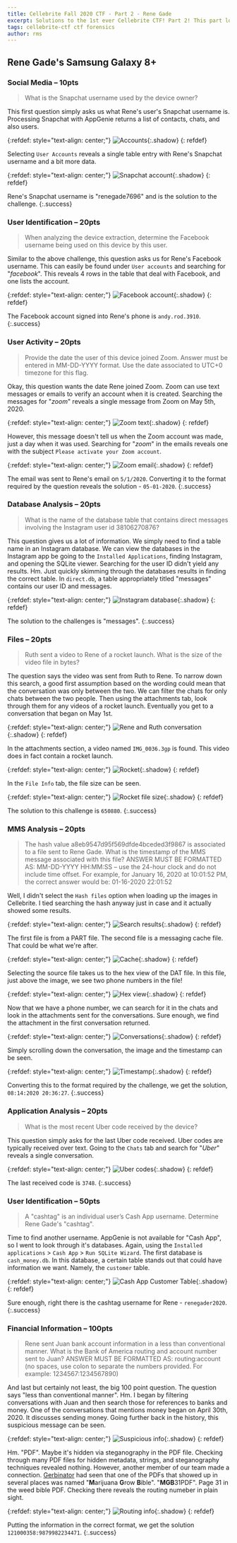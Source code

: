 ```yaml
---
title: Cellebrite Fall 2020 CTF - Part 2 - Rene Gade
excerpt: Solutions to the 1st ever Cellebrite CTF! Part 2! This part looks at the solutions to the questions associated with the image of Rene Gade's phone. 
tags: cellebrite-ctf ctf forensics
author: rms
---
```


## Rene Gade's Samsung Galaxy 8+

### Social Media – 10pts

> What is the Snapchat username used by the device owner?

This first question simply asks us what Rene's user's Snapchat username is. Processing Snapchat with AppGenie returns a list of contacts, chats, and also users.

{:refdef: style="text-align: center;"}
![Accounts](https://starwarsfan2099.github.io/public/2020-11-11/rene_2.JPG){:.shadow}
{: refdef}

Selecting `User Accounts` reveals a single table entry with Rene's Snapchat username and a bit more data.

{:refdef: style="text-align: center;"}
![Snapchat account](https://starwarsfan2099.github.io/public/2020-11-11/rene_1.JPG){:.shadow}
{: refdef}

Rene's Snapchat username is "renegade7696" and is the solution to the challenge.
{:.success}

### User Identification – 20pts

> When analyzing the device extraction, determine the Facebook username being used on this device by this user.

Similar to the above challenge, this question asks us for Rene's Facebook username. This can easily be found under `User accounts` and searching for "*facebook*". This reveals 4 rows in the table that deal with Facebook, and one lists the account.

{:refdef: style="text-align: center;"}
![Facebook account](https://starwarsfan2099.github.io/public/2020-11-11/rene_3.JPG){:.shadow}
{: refdef}

The Facebook account signed into Rene's phone is `andy.rod.3910`.
{:.success}

### User Activity – 20pts

> Provide the date the user of this device joined Zoom. Answer must be entered in MM-DD-YYYY format. Use the date associated to UTC+0 timezone for this flag.

Okay, this question wants the date Rene joined Zoom. Zoom can use text messages or emails to verify an account when it is created. Searching the messages for "*zoom*" reveals a single message from Zoom on May 5th, 2020. 

{:refdef: style="text-align: center;"}
![Zoom text](https://starwarsfan2099.github.io/public/2020-11-11/rene_4.JPG){:.shadow}
{: refdef}

However, this message doesn't tell us when the Zoom account was made, just a day when it was used. Searching for "*zoom*" in the emails reveals one with the subject `Please activate your Zoom account`. 

{:refdef: style="text-align: center;"}
![Zoom email](https://starwarsfan2099.github.io/public/2020-11-11/rene_5.JPG){:.shadow}
{: refdef}

The email was sent to Rene's email on `5/1/2020`. Converting it to the format required by the question reveals the solution - `05-01-2020`. 
{:.success}

### Database Analysis – 20pts

> What is the name of the database table that contains direct messages involving the Instagram user id 38106270876?

This question gives us a lot of information. We simply need to find a table name in an Instagram database. We can view the databases in the Instagram app be going to the `Installed Applications`, finding Instagram, and opening the SQLite viewer. Searching for the user ID didn't yield any results. Hm. Just quickly skimming through the databases results in finding the correct table. In `direct.db`, a table appropriately titled "messages" contains our user ID and messages.

{:refdef: style="text-align: center;"}
![Instagram database](https://starwarsfan2099.github.io/public/2020-11-11/rene_6.JPG){:.shadow}
{: refdef}

The solution to the challenges is "messages".
{:.success}

### Files – 20pts

> Ruth sent a video to Rene of a rocket launch. What is the size of the video file in bytes? 

The question says the video was sent from Ruth to Rene. To narrow down this search, a good first assumption based on the wording could mean that the conversation was only between the two. We can filter the chats for only chats between the two people. Then using the attachments tab, look through them for any videos of a rocket launch. Eventually you get to a conversation that began on May 1st. 

{:refdef: style="text-align: center;"}
![Rene and Ruth conversation](https://starwarsfan2099.github.io/public/2020-11-11/rene_7.JPG){:.shadow}
{: refdef}

In the attachments section, a video named `IMG_0036.3gp` is found. This video does in fact contain a rocket launch. 

{:refdef: style="text-align: center;"}
![Rocket](https://starwarsfan2099.github.io/public/2020-11-11/rene_8.JPG){:.shadow}
{: refdef}

In the `File Info` tab, the file size can be seen.

{:refdef: style="text-align: center;"}
![Rocket file size](https://starwarsfan2099.github.io/public/2020-11-11/rene_9.JPG){:.shadow}
{: refdef}

The solution to this challenge is `650880`. 
{:.success}

### MMS Analysis – 20pts

> The hash value a8eb9547d95f569dfde4bceded3f9867 is associated to a file sent to Rene Gade. What is the timestamp of the MMS message associated with this file? ANSWER MUST BE FORMATTED AS: MM-DD-YYYY HH:MM:SS – use the 24-hour clock and do not include time offset. For example, for January 16, 2020 at 10:01:52 PM, the correct answer would be: 01-16-2020 22:01:52

Well, I didn't select the `Hash files` option when loading up the images in Cellebrite. I tied searching the hash anyway just in case and it actually showed some results.

{:refdef: style="text-align: center;"}
![Search results](https://starwarsfan2099.github.io/public/2020-11-11/rene_10.JPG){:.shadow}
{: refdef}

The first file is from a PART file. The second file is a messaging cache file. That could be what we're after. 

{:refdef: style="text-align: center;"}
![Cache](https://starwarsfan2099.github.io/public/2020-11-11/rene_11.JPG){:.shadow}
{: refdef}

Selecting the source file takes us to the hex view of the DAT file. In this file, just above the image, we see two phone numbers in the file!

{:refdef: style="text-align: center;"}
![Hex view](https://starwarsfan2099.github.io/public/2020-11-11/rene_12.JPG){:.shadow}
{: refdef}

Now that we have a phone number, we can search for it in the chats and look in the attachments sent for the conversations. Sure enough, we find the attachment in the first conversation returned. 

{:refdef: style="text-align: center;"}
![Conversations](https://starwarsfan2099.github.io/public/2020-11-11/rene_13.JPG){:.shadow}
{: refdef}

Simply scrolling down the conversation, the image and the timestamp can be seen.

{:refdef: style="text-align: center;"}
![Timestamp](https://starwarsfan2099.github.io/public/2020-11-11/rene_14.JPG){:.shadow}
{: refdef}

Converting this to the format required by the challenge, we get the solution, `08:14:2020 20:36:27`. 
{:.success}

### Application Analysis – 20pts

> What is the most recent Uber code received by the device?

This question simply asks for the last Uber code received. Uber codes are typically received over text. Going to the `Chats` tab and search for "*Uber*" reveals a single conversation. 

{:refdef: style="text-align: center;"}
![Uber codes](https://starwarsfan2099.github.io/public/2020-11-11/rene_15.JPG){:.shadow}
{: refdef}

The last received code is `3748`. 
{:.success}

### User Identification – 50pts

> A "cashtag" is an individual user’s Cash App username. Determine Rene Gade's "cashtag".

Time to find another username. AppGenie is not available for "Cash App", so I went to look through it's databases. Again, using the `Installed applications` > `Cash App` > `Run SQLite Wizard`. The first database is `cash_money.db`. In this database, a certain table stands out that could have information we want. Namely, the `customer` table.

{:refdef: style="text-align: center;"}
![Cash App Customer Table](https://starwarsfan2099.github.io/public/2020-11-11/rene_16.JPG){:.shadow}
{: refdef}

Sure enough, right there is the cashtag username for Rene - `renegader2020`. 
{:.success}

### Financial Information – 100pts

> Rene sent Juan bank account information in a less than conventional manner. What is the Bank of America routing and account number sent to Juan? ANSWER MUST BE FORMATTED AS: routing:account (no spaces, use colon to separate the numbers provided. For example: 1234567:1234567890)

And last but certainly not least, the big 100 point question. The question says "less than conventional manner". Hm. I began by filtering conversations with Juan and then search those for references to banks and money. One of the conversations that mentions money began on April 30th, 2020. It discusses sending money. Going further back in the history, this suspicious message can be seen.  

{:refdef: style="text-align: center;"}
![Suspicious info](https://starwarsfan2099.github.io/public/2020-11-11/rene_17.JPG){:.shadow}
{: refdef}

Hm. "PDF". Maybe it's hidden via steganography in the PDF file. Checking through many PDF files for hidden metadata, strings, and steganography techniques revealed nothing. However, another member of our team made a connection. [Gerbinator](https://github.com/Gerbinator) had seen that one of the PDFs that showed up in several places was named "**M**arijuana **G**row **B**ible". "**MGB**31PDF". Page 31 in the weed bible PDF. Checking there reveals the routing numeber in plain sight. 

{:refdef: style="text-align: center;"}
![Routing info](https://starwarsfan2099.github.io/public/2020-11-11/rene_18.JPG){:.shadow}
{: refdef}

Putting the information in the correct format, we get the solution `121000358:9879982234471`.
{:.success}